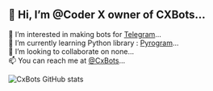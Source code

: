 <h2> 👋 Hi, I’m @Coder X owner of CXBots... </h2>
👀 I’m interested in making bots for <a href=https://telegram.org>Telegram</a>...<br>
🌱 I’m currently learning Python library : <a href= https://docs.pyrogram.org>Pyrogram</a>...<br>
💞️ I’m looking to collaborate on none...<br>
📫 You can reach me at <a href= https://telegram.me/Cxowner>@CxBots</a>...<br>

![CxBots GitHub stats](https://github-readme-stats.vercel.app/api?username=CxBots&theme=radical)
